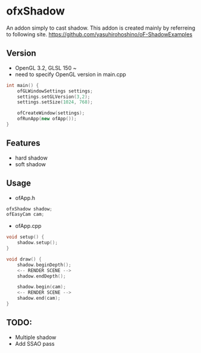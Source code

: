 # ofxShadow

An addon simply to cast shadow.
This addon is created mainly by referreing to following site.
https://github.com/yasuhirohoshino/oF-ShadowExamples

## Version
- OpenGL 3.2, GLSL 150 ~
- need to specify OpenGL version in main.cpp
```cpp
int main() {
    ofGLWindowSettings settings;
    settings.setGLVersion(3,2);
    settings.setSize(1024, 768);

    ofCreateWindow(settings);
    ofRunApp(new ofApp());
}
```

## Features
- hard shadow
- soft shadow

## Usage
- ofApp.h
```cpp
ofxShadow shadow;
ofEasyCam cam;
```

- ofApp.cpp
```cpp
void setup() {
    shadow.setup();
}

void draw() {
    shadow.beginDepth();
    <-- RENDER SCENE -->
    shadow.endDepth();

    shadow.begin(cam);
    <-- RENDER SCENE -->
    shadow.end(cam);
}
```

## TODO:
- Multiple shadow
- Add SSAO pass
